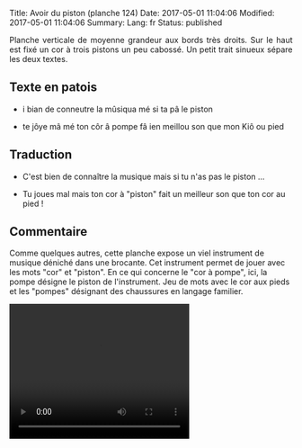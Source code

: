 Title: Avoir du piston (planche 124)
Date: 2017-05-01 11:04:06
Modified: 2017-05-01 11:04:06
Summary: 
Lang: fr
Status: published

<p style="text-align:justify;">Planche verticale de moyenne grandeur aux bords très droits. Sur le haut est fixé un cor à trois pistons un peu cabossé. Un petit trait sinueux sépare les deux textes.</p>

<figure class="image-block" style="float: right;">
  <img alt="" src="{static}/images/planche_124.png">
  <figcaption style="max-width: 455px"></figcaption>
</figure>


## Texte en patois
- i bian de conneutre la mûsiqua mé si ta pâ le piston


- te jôye mâ mé ton côr â pompe fâ ien meillou son que mon Kiô ou pied


## Traduction
- C'est bien de connaître la musique mais si tu n'as pas le piston ...

- Tu joues mal mais ton cor à "piston" fait un meilleur son que ton cor au pied !

## Commentaire
Comme quelques autres, cette planche expose un viel instrument de musique déniché dans une brocante. Cet instrument permet de jouer avec les mots "cor" et  "piston".
En ce qui concerne le "cor à pompe", ici, la pompe désigne le piston de l'instrument. Jeu de mots avec le cor aux pieds et les "pompes" désignant des chaussures en langage familier.





<video width="320" height="240" controls>
  <source src="https://d1njpgd0ygatdn.cloudfront.net/video_124.mp4" type="video/mp4">
</video>
